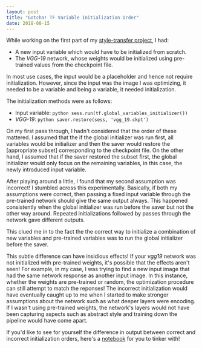 ```yaml
---
layout: post
title: "Gotcha! TF Variable Initialization Order"
date: 2018-08-15
---
```


While working on the first part of my [style-transfer project](link?), I had: 
* A new input variable which would have to be initialized from scratch. 
* The _VGG-19_ network, whose weights would be initialized using pre-trained values from the checkpoint file. 

In most use cases, the input would be a placeholder and hence not require initialization. However, since the input was the image I was optimizing, it needed to be a variable and being a variable, it needed initialization. 

The initialization methods were as follows: 
* Input variable: ```python sess.run(tf.global_variables_initializer())```
* _VGG-19_: ```python saver.restore(sess, 'vgg_19.ckpt')```

On my first pass through, I hadn't considered that the order of these mattered. I assumed that the if the global initializer was run first, all variables would be initializer and then the saver would restore the [appropriate subset] corresponding to the checkpoint file. On the other hand, I assumed that if the saver restored the subset first, the global initializer would only focus on the remaining variables, in this case, the newly introduced input variable. 

After playing around a little, I found that my second assumption was incorrect! I stumbled across this experimentally. Basically, if both my assumptions were correct, then passing a fixed input variable through the pre-trained network should give the same output always. This happened consistently when the global initializer was run before the saver but not the other way around. Repeated initializations followed by passes through the network gave different outputs. 

This clued me in to the fact the the correct way to initialize a combination of new variables and pre-trained variables was to run the global initializer before the saver. 

This subtle difference can have insidious effects! If your _vgg19_ network was not initialized with pre-trained weights, it's possible that the effects aren't seen! For example, in my case, I was trying to find a new input image that had the same network response as another input image. In this instance, whether the weights are pre-trained or random, the optimization procedure can still attempt to match the reponses! The incorrect initialization would have eventually caught up to me when I started to make stronger assumptions about the network such as what deeper layers were encoding. If I wasn't using pre-trained weights, the network's layers would not have been capturing aspects such as abstract style and training down the pipeline would have come apart.  

If you'd like to see for yourself the difference in output between correct and incorrect initialization orders, here's a [notebook](link) for you to tinker with! 